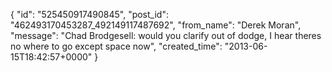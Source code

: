  {
   "id": "525450917490845",
   "post_id": "462493170453287_492149117487692",
   "from_name": "Derek Moran",
   "message": "Chad Brodgesell: would you clarify out of dodge, I hear theres no where to go except space now",
   "created_time": "2013-06-15T18:42:57+0000"
 }
